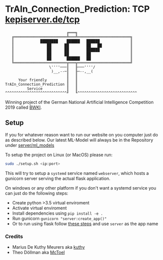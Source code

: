 # TrAIn_Connection_Prediction: TCP [kepiserver.de/tcp](http://http://kepiserver.de/tcp/)

```
                            ╔═══╗
   ╔════════════════════════╩═══╩════════════════════════╗
   ║            ████████    ██████   ██████              ║
   ║               ██      ██        ██   ██             ║
   ║               ██      ██        ██████              ║
   ║               ██      ██        ██                  ║
   ║               ██       ██████   ██                  ║
   ╚════════════════════════╦═══╦════════════════════════╝
                    \''''───║   ╟───''''/
                     )__,--─║   ╟─--,__(
                            ║   ║
      Your friendly         ║   ║
TrAIn_Connection_Prediction ║   ║
          Service           ║   ║
^^^^^^^^^^^^^^^^^^^^^^^^^^^^╜   ╙^^^^^^^^^^^^^^^^^^^^^^^^^^^
```

Winning project of the German National Artificial Intelligence Competition 2019 called [BWKI](https://bw-ki.de).

## Setup

If you for whatever reason want to run our website on you computer just do as described below.
Our latest ML-Model will always be in the Repository under [server/ml_models](server/ml_models)

To setup the project on Linux (or MacOS) please run:

```bash
sudo ./setup.sh <ip:port>
```

This will try to setup a `systemd` service named `webserver`, which hosts a gunicorn server serving the actual flask application.

On windows or any other platform if you don't want a systemd service you can just do the following steps:

- Create python >3.5 virtual enviroment
- Activate virtual enviroment
- Install dependencies using `pip install -e .`
- Run gunicorn `gunicorn "server:create_app()"`
- Or to run using flask follow [these steps](https://flask.palletsprojects.com/en/1.1.x/tutorial/factory/#run-the-application) and use `server` as the app name

### Credits

- Marius De Kuthy Meurers aka [kuthy](https://github.com/mariusdkm)
- Theo Döllman aka [McToel](https://github.com/mctoel)
  